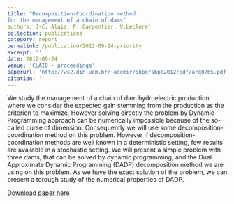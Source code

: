 ```yaml
---
title: "Decomposition-Coordination method
for the management of a chain of dams"
authors:'J-C. Alais, P. Carpentier, V.Leclère'
collection: publications
category: report
permalink: /publication/2012-09-24-priority
excerpt: ''
date: 2012-09-24
venue: 'CLAIO - proceedings'
paperurl: 'http://ws2.din.uem.br/~ademir/sbpo/sbpo2012/pdf/arq0265.pdf'
citation: ''
---
```

We study the management of a chain of dam hydroelectric production where we consider the expected gain stemming from the production as the criterion to maximize. However solving directly the problem by Dynamic Programming approach can be numerically impossible because of the so-called curse of dimension. Consequently we will use some decomposition-coordination method on this problem. However if decomposition-coordination methods are well known in a deterministic setting, few results are available in a stochastic setting.
We will present a simple problem with three dams, that can be solved by dynamic programming, and the Dual Approximate Dynamic Programming (DADP) decomposition method we are using on this problem. As we have the exact solution of the problem, we can present a torough study of the numerical properties of DADP.

[Download paper here](../files/papers/2012-DADP.pdf)

